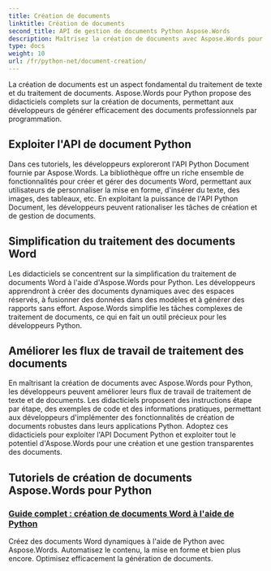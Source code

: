 ```yaml
---
title: Création de documents
linktitle: Création de documents
second_title: API de gestion de documents Python Aspose.Words
description: Maîtrisez la création de documents avec Aspose.Words pour Python. Créez des documents dynamiques, personnalisez la mise en forme et rationalisez le traitement des documents Word.
type: docs
weight: 10
url: /fr/python-net/document-creation/
---
```


La création de documents est un aspect fondamental du traitement de texte et du traitement de documents. Aspose.Words pour Python propose des didacticiels complets sur la création de documents, permettant aux développeurs de générer efficacement des documents professionnels par programmation.

## Exploiter l'API de document Python

Dans ces tutoriels, les développeurs exploreront l'API Python Document fournie par Aspose.Words. La bibliothèque offre un riche ensemble de fonctionnalités pour créer et gérer des documents Word, permettant aux utilisateurs de personnaliser la mise en forme, d'insérer du texte, des images, des tableaux, etc. En exploitant la puissance de l'API Python Document, les développeurs peuvent rationaliser les tâches de création et de gestion de documents.

## Simplification du traitement des documents Word

Les didacticiels se concentrent sur la simplification du traitement de documents Word à l'aide d'Aspose.Words pour Python. Les développeurs apprendront à créer des documents dynamiques avec des espaces réservés, à fusionner des données dans des modèles et à générer des rapports sans effort. Aspose.Words simplifie les tâches complexes de traitement de documents, ce qui en fait un outil précieux pour les développeurs Python.

## Améliorer les flux de travail de traitement des documents

En maîtrisant la création de documents avec Aspose.Words pour Python, les développeurs peuvent améliorer leurs flux de travail de traitement de texte et de documents. Les didacticiels proposent des instructions étape par étape, des exemples de code et des informations pratiques, permettant aux développeurs d'implémenter des fonctionnalités de création de documents robustes dans leurs applications Python. Adoptez ces didacticiels pour exploiter l'API Document Python et exploiter tout le potentiel d'Aspose.Words pour une création et une gestion transparentes des documents.

## Tutoriels de création de documents Aspose.Words pour Python
### [Guide complet : création de documents Word à l'aide de Python](./creating-word-documents-using-python/)
Créez des documents Word dynamiques à l'aide de Python avec Aspose.Words. Automatisez le contenu, la mise en forme et bien plus encore. Optimisez efficacement la génération de documents.